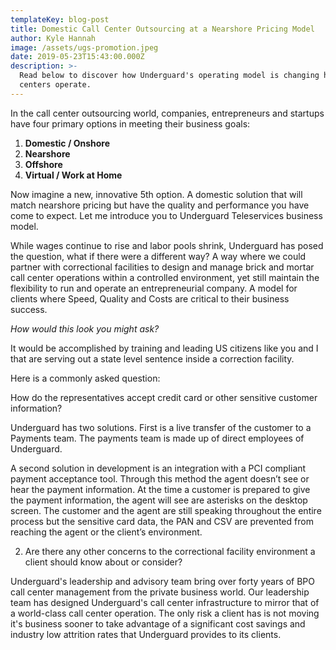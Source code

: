 ```yaml
---
templateKey: blog-post
title: Domestic Call Center Outsourcing at a Nearshore Pricing Model
author: Kyle Hannah
image: /assets/ugs-promotion.jpeg
date: 2019-05-23T15:43:00.000Z
description: >-
  Read below to discover how Underguard's operating model is changing how call
  centers operate.
---
```

In the call center outsourcing world, companies, entrepreneurs and startups have four primary options in meeting their business goals:

1. **Domestic / Onshore**
2. **Nearshore**
3. **Offshore**
4. **Virtual / Work at Home**

Now imagine a new, innovative 5th option. A domestic solution that will match nearshore pricing but have the quality and performance you have come to expect. Let me introduce you to Underguard Teleservices business model.

While wages continue to rise and labor pools shrink, Underguard has posed the question, what if there were a different way? A way where we could partner with correctional facilities to design and manage brick and mortar call center operations within a controlled environment, yet still maintain the flexibility to run and operate an entrepreneurial company. A model for clients where Speed, Quality and Costs are critical to their business success.

_How would this look you might ask?_

It would be accomplished by training and leading US citizens like you and I that are serving out a state level sentence inside a correction facility.

Here is a commonly asked question:

How do the representatives accept credit card or other sensitive customer information?

Underguard has two solutions. First is a live transfer of the customer to a Payments team. The payments team is made up of direct employees of Underguard.

A second solution in development is an integration with a PCI compliant payment acceptance tool. Through this method the agent doesn’t see or hear the payment information. At the time a customer is prepared to give the payment information, the agent will see are asterisks on the desktop screen. The customer and the agent are still speaking throughout the entire process but the sensitive card data, the PAN and CSV are prevented from reaching the agent or the client’s environment.

2. Are there any other concerns to the correctional facility environment a client should know about or consider?

Underguard's leadership and advisory team bring over forty years of BPO call center management from the private business world. Our leadership team has designed Underguard's call center infrastructure to mirror that of a world-class call center operation. The only risk a client has is not moving it's business sooner to take advantage of a significant cost savings and industry low attrition rates that Underguard provides to its clients.
